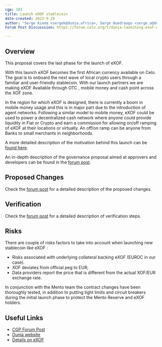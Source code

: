 ```yaml
---
cgp: 103
title: Launch eXOF stablecoin
date-created: 2023-9-29
author: "Serge Kiema <sergek@dunia.africa>, Serge Ouedraogo <serge_o@dunia.africa>"
Forum Post Discusssion: https://forum.celo.org/t/dunia-launching-exof-on-celo/6261/1

---
```


## Overview

This proposal covers the last phase for the launch of eXOF.

With this launch eXOF becomes the first African currency available on Celo. The goal is to onboard the next wave of local crypto users through a familiar and user-friendly stablecoin. With our launch partners we are making eXOF Available through OTC , mobile money and cash point across the XOF zone.
 
In the region for which eXOF is designed, there is currently a boom in mobile money usage and this is in major part due to the introduction of agent networks. Following a similar model to mobile money, eXOF could be used to power a decentralized cash network where anyone could provide liquidity in Fiat or Crypto and earn a commission for allowing on/off ramping of eXOF at their locations or virtually. An off/on ramp can be anyone from Banks to small merchants in neighborhoods.

A more detailed description of the motivation behind this launch can be [found here](https://docs.google.com/document/d/1kb_UmcOP6VuAUMUpn_emP86qjS5I48m-et6mj24VrgM/edit?usp=sharing). 

An in-depth description of the governance proposal aimed at approvers and developers can be found in the [forum post](https://forum.celo.org/t/dunia-launching-exof-on-celo/6261/11).


## Proposed Changes

Check the [forum post](https://forum.celo.org/t/dunia-launching-exof-on-celo/6261/11) for a detailed description of the proposed changes.

## Verification

Check the [forum post](https://forum.celo.org/t/dunia-launching-exof-on-celo/6261/11) for a detailed description of verification steps.


## Risks

There are couple of risks factors to take into account when launching new stablecoin like eXOF :

  - Risks associated with underlying collateral backing eXOF (EUROC in our case).
  - XOF deviates from official peg to EUR;
  - Data providers report the price that is different from the actual XOF/EUR exchange rate.

In conjunction with the Mento team the contract changes have been thoroughly tested, in addition to putting tight limits and circuit breakers during the initial launch phase to protect the Mento Reserve and eXOF holders.



## Useful Links

- [CGP Forum Post](https://forum.celo.org/t/dunia-launching-exof-on-celo/6261/1)
- [Dunia website](https://www.dunia.africa/)
- [Details on eXOF](https://docs.google.com/document/d/1kb_UmcOP6VuAUMUpn_emP86qjS5I48m-et6mj24VrgM/edit?usp=sharing)
